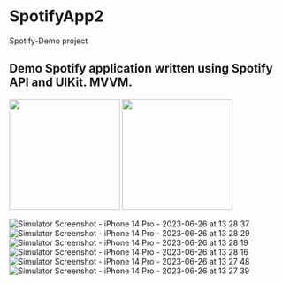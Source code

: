 # SpotifyApp2
Spotify-Demo project

## Demo Spotify application written using Spotify API and UIKit. MVVM.

<img src ="https://github.com/Aylon28/SpotifyApp2/assets/48117029/280aa835-cc82-4092-808f-e7ec7611b3f2" width="200"/> <img src ="https://github.com/Aylon28/SpotifyApp2/assets/48117029/e0cc0768-785b-4589-8445-71531f0fdfd8" width="200"/> 

![Simulator Screenshot - iPhone 14 Pro - 2023-06-26 at 13 28 37](https://github.com/Aylon28/SpotifyApp2/assets/48117029/edba87a2-ff9a-4166-ad92-f5efed2da16a)
![Simulator Screenshot - iPhone 14 Pro - 2023-06-26 at 13 28 29](https://github.com/Aylon28/SpotifyApp2/assets/48117029/64d26ed7-016b-497c-9cf0-0b7224108faa)
![Simulator Screenshot - iPhone 14 Pro - 2023-06-26 at 13 28 19](https://github.com/Aylon28/SpotifyApp2/assets/48117029/96558e79-539c-4337-a44f-69450f757c68)
![Simulator Screenshot - iPhone 14 Pro - 2023-06-26 at 13 28 16](https://github.com/Aylon28/SpotifyApp2/assets/48117029/cac1c221-3fb4-4dbd-80d4-643cbd3ab493)
![Simulator Screenshot - iPhone 14 Pro - 2023-06-26 at 13 27 48]()
![Simulator Screenshot - iPhone 14 Pro - 2023-06-26 at 13 27 39]()
